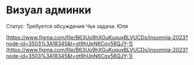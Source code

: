 # Визуал админки

Статус: Требуется обсуждение
Чья задача: Юля

[https://www.figma.com/file/B63Uo9hXGuKuquxBLVUCDs/insomnia-2023?node-id=3503%3A18345&t=gt9hUpN6Cqv58QJY-1](https://www.figma.com/file/B63Uo9hXGuKuquxBLVUCDs/insomnia-2023?node-id=3503%3A18345&t=gt9hUpN6Cqv58QJY-1)